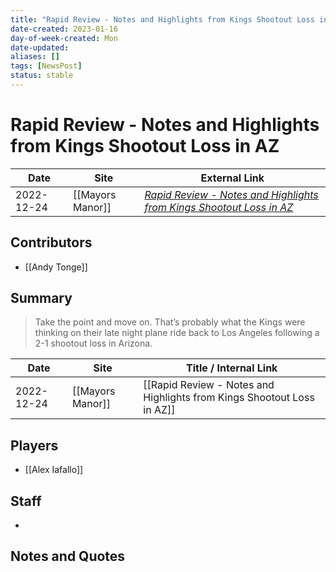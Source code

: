```yaml
---
title: "Rapid Review - Notes and Highlights from Kings Shootout Loss in AZ"
date-created: 2023-01-16
day-of-week-created: Mon
date-updated: 
aliases: []
tags: [NewsPost]
status: stable
---
```


# Rapid Review - Notes and Highlights from Kings Shootout Loss in AZ

| Date       | Site             | External Link                                                                                                                                                             |
| ---------- | ---------------- | ------------------------------------------------------------------------------------------------------------------------------------------------------------------------- |
| 2022-12-24 | [[Mayors Manor]] | [*Rapid Review - Notes and Highlights from Kings Shootout Loss in AZ*](https://mayorsmanor.com/2022/12/rapid-review-notes-and-highlights-from-kings-shootout-loss-in-az/) |

## Contributors
- [[Andy Tonge]]

## Summary
> Take the point and move on. That’s probably what the Kings were thinking on their late night plane ride back to Los Angeles following a 2-1 shootout loss in Arizona.

| Date       | Site             | Title / Internal Link                                                  |
| ---------- | ---------------- | ---------------------------------------------------------------------- |
| 2022-12-24 | [[Mayors Manor]] | [[Rapid Review - Notes and Highlights from Kings Shootout Loss in AZ]] |

## Players
- [[Alex Iafallo]]

## Staff
- 

## Notes and Quotes

